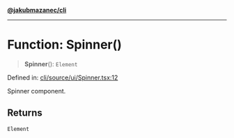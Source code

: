 [**@jakubmazanec/cli**](../README.md)

---

# Function: Spinner()

> **Spinner**(): `Element`

Defined in:
[cli/source/ui/Spinner.tsx:12](https://github.com/jakubmazanec/tools/blob/dcfb3b06be051bf99e23e7e35174b07af0f0fddd/packages/cli/source/ui/Spinner.tsx#L12)

Spinner component.

## Returns

`Element`
